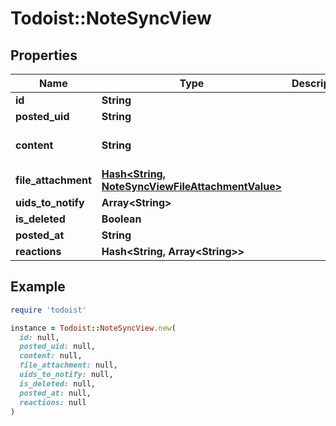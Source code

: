 # Todoist::NoteSyncView

## Properties

| Name | Type | Description | Notes |
| ---- | ---- | ----------- | ----- |
| **id** | **String** |  |  |
| **posted_uid** | **String** |  |  |
| **content** | **String** |  | [optional][default to &#39;&#39;] |
| **file_attachment** | [**Hash&lt;String, NoteSyncViewFileAttachmentValue&gt;**](NoteSyncViewFileAttachmentValue.md) |  |  |
| **uids_to_notify** | **Array&lt;String&gt;** |  |  |
| **is_deleted** | **Boolean** |  |  |
| **posted_at** | **String** |  |  |
| **reactions** | **Hash&lt;String, Array&lt;String&gt;&gt;** |  |  |

## Example

```ruby
require 'todoist'

instance = Todoist::NoteSyncView.new(
  id: null,
  posted_uid: null,
  content: null,
  file_attachment: null,
  uids_to_notify: null,
  is_deleted: null,
  posted_at: null,
  reactions: null
)
```

